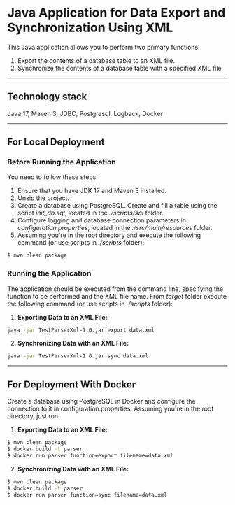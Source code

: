 # Java Application for Data Export and Synchronization Using XML

This Java application allows you to perform two primary functions:

1. Export the contents of a database table to an XML file.
2. Synchronize the contents of a database table with a specified XML file.

***
## Technology stack
Java 17, Maven 3, JDBC, Postgresql, Logback, Docker

***

## For Local Deployment

### Before Running the Application

You need to follow these steps:

1. Ensure that you have JDK 17 and Maven 3 installed.
2. Unzip the project. 
3. Create a database using PostgreSQL. Create and fill a table using the script *init_db.sql*, located in the *./scripts/sql* folder.
4. Configure logging and database connection parameters in *configuration.properties*, located in the *./src/main/resources* folder.
5. Assuming you're in the root directory and execute the following command (or use scripts in *./scripts* folder):
```bash
$ mvn clean package
```

### Running the Application

The application should be executed from the command line, specifying the function to be performed and the XML file name. 
From *target* folder execute the following command (or use scripts in *./scripts* folder):

1. **Exporting Data to an XML File:**
```bash
java -jar TestParserXml-1.0.jar export data.xml
```

2. **Synchronizing Data with an XML File:**
```bash
java -jar TestParserXml-1.0.jar sync data.xml
```
***

## For Deployment With Docker
Create a database using PostgreSQL in Docker and configure the connection to it in configuration.properties.
Assuming you're in the root directory, just run:

1. **Exporting Data to an XML File:**
```bash
$ mvn clean package
$ docker build -t parser .
$ docker run parser function=export filename=data.xml
```

2. **Synchronizing Data with an XML File:**
```bash
$ mvn clean package
$ docker build -t parser .
$ docker run parser function=sync filename=data.xml
```
